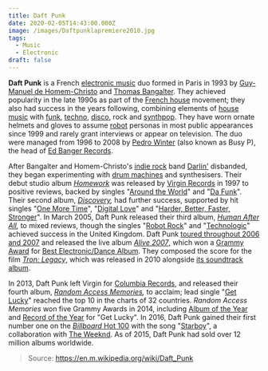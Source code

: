 ```yaml
---
title: Daft Punk
date: 2020-02-05T14:43:00.000Z
image: /images/Daftpunklapremiere2010.jpg
tags:
  - Music
  - Electronic
draft: false
---
```


**Daft Punk** is a French [electronic music](https://en.m.wikipedia.org/wiki/Electronic_music) duo formed in Paris in 1993 by [Guy-Manuel de Homem-Christo](https://en.m.wikipedia.org/wiki/Guy-Manuel_de_Homem-Christo) and [Thomas Bangalter](https://en.m.wikipedia.org/wiki/Thomas_Bangalter). They achieved popularity in the late 1990s as part of the [French house](https://en.m.wikipedia.org/wiki/French_house) movement; they also had success in the years following, combining elements of [house music](https://en.m.wikipedia.org/wiki/House_music) with [funk](https://en.m.wikipedia.org/wiki/Funk), [techno](https://en.m.wikipedia.org/wiki/Techno), [disco](https://en.m.wikipedia.org/wiki/Disco), rock and [synthpop](https://en.m.wikipedia.org/wiki/Synthpop). They have worn ornate helmets and gloves to assume [robot](https://en.m.wikipedia.org/wiki/Robot) personas in most public appearances since 1999 and rarely grant interviews or appear on television. The duo were managed from 1996 to 2008 by [Pedro Winter](https://en.m.wikipedia.org/wiki/Pedro_Winter) (also known as Busy P), the head of [Ed Banger Records](https://en.m.wikipedia.org/wiki/Ed_Banger_Records).
<!-- excerpt -->
After Bangalter and Homem-Christo's [indie rock](https://en.m.wikipedia.org/wiki/Indie_rock) band [Darlin'](https://en.m.wikipedia.org/wiki/Darlin'_(French_band)) disbanded, they began experimenting with [drum machines](https://en.m.wikipedia.org/wiki/Drum_machine) and synthesisers. Their debut studio album *[Homework](https://en.m.wikipedia.org/wiki/Homework_(Daft_Punk_album))* was released by [Virgin Records](https://en.m.wikipedia.org/wiki/Virgin_Records) in 1997 to positive reviews, backed by singles "[Around the World](https://en.m.wikipedia.org/wiki/Around_the_World_(Daft_Punk_song))" and "[Da Funk](https://en.m.wikipedia.org/wiki/Da_Funk)". Their second album, *[Discovery](https://en.m.wikipedia.org/wiki/Discovery_(Daft_Punk_album)),* had further success, supported by hit singles "[One More Time](https://en.m.wikipedia.org/wiki/One_More_Time_(Daft_Punk_song))", "[Digital Love](https://en.m.wikipedia.org/wiki/Digital_Love_(Daft_Punk_song))" and "[Harder, Better, Faster, Stronger](https://en.m.wikipedia.org/wiki/Harder,_Better,_Faster,_Stronger)". In March 2005, Daft Punk released their third album, *[Human After All](https://en.m.wikipedia.org/wiki/Human_After_All),* to mixed reviews, though the singles "[Robot Rock](https://en.m.wikipedia.org/wiki/Robot_Rock_(song))" and "[Technologic](https://en.m.wikipedia.org/wiki/Technologic)" achieved success in the United Kingdom. Daft Punk [toured throughout 2006 and 2007](https://en.m.wikipedia.org/wiki/Alive_2006/2007) and released the live album *[Alive 2007](https://en.m.wikipedia.org/wiki/Alive_2007)*, which won a [Grammy Award](https://en.m.wikipedia.org/wiki/Grammy_Award) for [Best Electronic/Dance Album](https://en.m.wikipedia.org/wiki/Grammy_Award_for_Best_Electronic/Dance_Album). They composed the score for the film *[Tron: Legacy](https://en.m.wikipedia.org/wiki/Tron:_Legacy)*, which was released in 2010 alongside [its soundtrack album](https://en.m.wikipedia.org/wiki/Tron:_Legacy_(soundtrack)).

In 2013, Daft Punk left Virgin for [Columbia Records](https://en.m.wikipedia.org/wiki/Columbia_Records), and released their fourth album, *[Random Access Memories](https://en.m.wikipedia.org/wiki/Random_Access_Memories),* to acclaim; lead single "[Get Lucky](https://en.m.wikipedia.org/wiki/Get_Lucky_(Daft_Punk_song))" reached the top 10 in the charts of 32 countries. *Random Access Memories* won five Grammy Awards in 2014, including [Album of the Year](https://en.m.wikipedia.org/wiki/Grammy_Award_for_Album_of_the_Year) and [Record of the Year](https://en.m.wikipedia.org/wiki/Grammy_Award_for_Record_of_the_Year) for "Get Lucky". In 2016, Daft Punk gained their first number one on the [*Billboard* Hot 100](https://en.m.wikipedia.org/wiki/Billboard_Hot_100) with the song "[Starboy](https://en.m.wikipedia.org/wiki/Starboy_(song))", a collaboration with [The Weeknd](https://en.m.wikipedia.org/wiki/The_Weeknd). As of 2015, Daft Punk had sold over 12 million albums worldwide.

> Source: https://en.m.wikipedia.org/wiki/Daft_Punk
